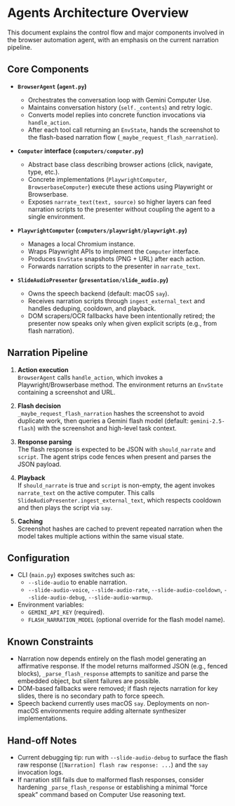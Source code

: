 # Agents Architecture Overview

This document explains the control flow and major components involved in the browser
automation agent, with an emphasis on the current narration pipeline.

## Core Components

- **`BrowserAgent` (`agent.py`)**
  - Orchestrates the conversation loop with Gemini Computer Use.
  - Maintains conversation history (`self._contents`) and retry logic.
  - Converts model replies into concrete function invocations via `handle_action`.
  - After each tool call returning an `EnvState`, hands the screenshot to the flash-based
    narration flow (`_maybe_request_flash_narration`).

- **`Computer` interface (`computers/computer.py`)**
  - Abstract base class describing browser actions (click, navigate, type, etc.).
  - Concrete implementations (`PlaywrightComputer`, `BrowserbaseComputer`) execute these
    actions using Playwright or Browserbase.
  - Exposes `narrate_text(text, source)` so higher layers can feed narration scripts to
    the presenter without coupling the agent to a single environment.

- **`PlaywrightComputer` (`computers/playwright/playwright.py`)**
  - Manages a local Chromium instance.
  - Wraps Playwright APIs to implement the `Computer` interface.
  - Produces `EnvState` snapshots (PNG + URL) after each action.
  - Forwards narration scripts to the presenter in `narrate_text`.

- **`SlideAudioPresenter` (`presentation/slide_audio.py`)**
  - Owns the speech backend (default: macOS `say`).
  - Receives narration scripts through `ingest_external_text` and handles deduping,
    cooldown, and playback.
  - DOM scrapers/OCR fallbacks have been intentionally retired; the presenter now speaks
    only when given explicit scripts (e.g., from flash narration).

## Narration Pipeline

1. **Action execution**  
   `BrowserAgent` calls `handle_action`, which invokes a Playwright/Browserbase method.
   The environment returns an `EnvState` containing a screenshot and URL.

2. **Flash decision**  
   `_maybe_request_flash_narration` hashes the screenshot to avoid duplicate work, then
   queries a Gemini flash model (default: `gemini-2.5-flash`) with the screenshot and
   high-level task context.

3. **Response parsing**  
   The flash response is expected to be JSON with `should_narrate` and `script`. The
   agent strips code fences when present and parses the JSON payload.

4. **Playback**  
   If `should_narrate` is true and `script` is non-empty, the agent invokes
   `narrate_text` on the active computer. This calls `SlideAudioPresenter.ingest_external_text`,
   which respects cooldown and then plays the script via `say`.

5. **Caching**  
   Screenshot hashes are cached to prevent repeated narration when the model takes
   multiple actions within the same visual state.

## Configuration

- CLI (`main.py`) exposes switches such as:
  - `--slide-audio` to enable narration.
  - `--slide-audio-voice`, `--slide-audio-rate`, `--slide-audio-cooldown`,
    `--slide-audio-debug`, `--slide-audio-warmup`.
- Environment variables:
  - `GEMINI_API_KEY` (required).
  - `FLASH_NARRATION_MODEL` (optional override for the flash model name).

## Known Constraints

- Narration now depends entirely on the flash model generating an affirmative response.
  If the model returns malformed JSON (e.g., fenced blocks), `_parse_flash_response`
  attempts to sanitize and parse the embedded object, but silent failures are possible.
- DOM-based fallbacks were removed; if flash rejects narration for key slides, there is
  no secondary path to force speech.
- Speech backend currently uses macOS `say`. Deployments on non-macOS environments
  require adding alternate synthesizer implementations.

## Hand-off Notes

- Current debugging tip: run with `--slide-audio-debug` to surface the flash raw
  response (`[Narration] flash raw response: ...`) and the `say` invocation logs.
- If narration still fails due to malformed flash responses, consider hardening
  `_parse_flash_response` or establishing a minimal “force speak” command based on
  Computer Use reasoning text.

